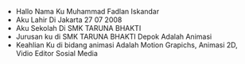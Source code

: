 - Hallo Nama Ku Muhammad Fadlan Iskandar
- Aku Lahir Di Jakarta 27 07 2008
- Aku Sekolah Di SMK TARUNA BHAKTI
- Jurusan ku di SMK TARUNA BHAKTI Depok Adalah Animasi
- Keahlian Ku di bidang animasi Adalah Motion Grapichs, Animasi 2D, Vidio Editor Sosial Media

<!---
MuhammadFadlanIskandar/MuhammadFadlanIskandar is a ✨ special ✨ repository because its `README.md` (this file) appears on your GitHub profile.
You can click the Preview link to take a look at your changes.
--->
